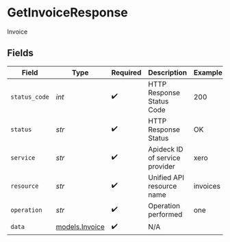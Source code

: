 # GetInvoiceResponse

Invoice


## Fields

| Field                                  | Type                                   | Required                               | Description                            | Example                                |
| -------------------------------------- | -------------------------------------- | -------------------------------------- | -------------------------------------- | -------------------------------------- |
| `status_code`                          | *int*                                  | :heavy_check_mark:                     | HTTP Response Status Code              | 200                                    |
| `status`                               | *str*                                  | :heavy_check_mark:                     | HTTP Response Status                   | OK                                     |
| `service`                              | *str*                                  | :heavy_check_mark:                     | Apideck ID of service provider         | xero                                   |
| `resource`                             | *str*                                  | :heavy_check_mark:                     | Unified API resource name              | invoices                               |
| `operation`                            | *str*                                  | :heavy_check_mark:                     | Operation performed                    | one                                    |
| `data`                                 | [models.Invoice](../models/invoice.md) | :heavy_check_mark:                     | N/A                                    |                                        |